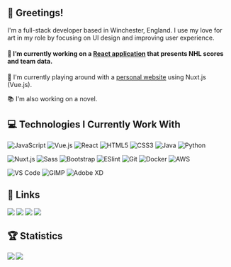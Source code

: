 ## 🦑 Greetings!

I'm a full-stack developer based in Winchester, England. I use my love for art in my role by focusing on UI design and improving user experience.

#### 🏒 I’m currently working on a [React application](https://github.com/Squiddymabob/nhl-app) that presents NHL scores and team data.

🦑  I'm currently playing around with a [personal website](https://github.com/Squiddymabob/personal-website) using Nuxt.js (Vue.js).

📚 I'm also working on a novel.

## 💻 Technologies I Currently Work With

![JavaScript](https://img.shields.io/badge/-JavaScript-212121?style=flat-square&logo=javascript)
![Vue.js](https://img.shields.io/badge/-Vue.js-212121?style=flat-square&logo=Vue.js)
![React](https://img.shields.io/badge/-React-212121?style=flat-square&logo=react)
![HTML5](https://img.shields.io/badge/-HTML5-212121?style=flat-square&logo=html5)
![CSS3](https://img.shields.io/badge/-CSS3-212121?style=flat-square&logo=css3&logoColor=264de4)
![Java](https://img.shields.io/badge/-Java-212121?style=flat-square&logo=java&logoColor=e8300c)
![Python](https://img.shields.io/badge/-Python-212121?style=flat-square&logo=python)

![Nuxt.js](https://img.shields.io/badge/-Nuxt.js-212121?style=flat-square&logo=nuxt.js)
![Sass](https://img.shields.io/badge/-Sass-212121?style=flat-square&logo=sass&logoColor=%23CC6699)
![Bootstrap](https://img.shields.io/badge/-Bootstrap-212121?style=flat-square&logo=bootstrap&logoColor=872ec7)
![ESlint](https://img.shields.io/badge/-ESLint-212121?style=flat-square&logo=eslint&logoColor=6315eb)
![Git](https://img.shields.io/badge/-Git-212121?style=flat-square&logo=git)
![Docker](https://img.shields.io/badge/-Docker-212121?style=flat-square&logo=docker)
![AWS](https://img.shields.io/badge/-AWS-212121?style=flat-square&logo=amazon)

![VS Code](https://img.shields.io/badge/-VSCode-212121?style=flat-square&logo=visual-studio-code&logoColor=%231572B6)
![GIMP](https://img.shields.io/badge/-GIMP-212121?style=flat-square&logo=gimp&logoColor=4d4b43)
![Adobe XD](https://img.shields.io/badge/-AdobeXD-212121?style=flat-square&logo=adobe&logoColor=bf479b)

## :link: Links

[![](https://img.shields.io/badge/-EmilyWhite-212121?style=flat-square&logo=linkedin&logoColor=2180cf)](https://www.linkedin.com/in/emilydwhite/)
[![](https://img.shields.io/badge/-@Squiddymabob-212121?style=flat-square&logo=twitter)](https://twitter.com/Squiddymabob)
[![](https://img.shields.io/badge/-@squiddymabob-212121?style=flat-square&logo=instagram)](https://instagram.com/squiddymabob)
[![](https://img.shields.io/badge/-squiddymabob-212121?style=flat-square&logo=goodreads&logoColor=e8e3ba)](https://goodreads.com/squiddymabob)

## :trophy: Statistics

<p align="center">
    <a href="https://github.com/anuraghazra/github-readme-stats">
    <img align="left" src="https://github-readme-stats.vercel.app/api/top-langs/?username=Squiddymabob&bg_color=212121&title_color=B3E5FC&text_color=29B6F6&layout=compact" />
  </a>
  <a href="https://github.com/anuraghazra/github-readme-stats">
    <img align="left" src="https://github-readme-stats.vercel.app/api?username=Squiddymabob&bg_color=212121&title_color=B3E5FC&text_color=29B6F6" />
  </a>
</p>

